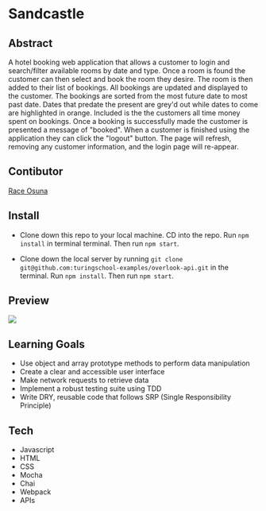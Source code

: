 # Sandcastle

## Abstract

A hotel booking web application that allows a customer to login and search/filter available rooms by date and type. Once a room is found the customer can then select and book the room they desire. The room is then added to their list of bookings. All bookings are updated and displayed to the customer. The bookings are sorted from the most future date to most past date. Dates that predate the present are grey'd out while dates to come are highlighted in orange. Included is the the customers all time money spent on bookings. Once a booking is successfully made the customer is presented a message of "booked". When a customer is finished using the application they can click the "logout" button. The page will refresh, removing any customer information, and the login page will re-appear.

## Contibutor

<p><a href="https://www.linkedin.com/in/race-osuna-17a827267/">Race Osuna</a>

## Install

- Clone down this repo to your local machine. CD into the repo. Run `npm install` in terminal terminal. Then run `npm start`.

- Clone down the local server by running `git clone git@github.com:turingschool-examples/overlook-api.git` in the terminal. Run `npm install`. Then run `npm start`.

## Preview

![](https://media.giphy.com/media/v1.Y2lkPTc5MGI3NjExYzBjYmI0NWM1Yzc0MDhhY2QxMjY1OTgyNTJkNWIxYWQ5M2FmZTUwYyZlcD12MV9pbnRlcm5hbF9naWZzX2dpZklkJmN0PWc/ri6PdmARz8qCYJKNbB/giphy.gif) 

## Learning Goals

- Use object and array prototype methods to perform data manipulation
- Create a clear and accessible user interface
- Make network requests to retrieve data
- Implement a robust testing suite using TDD
- Write DRY, reusable code that follows SRP (Single Responsibility Principle)

## Tech

- Javascript
- HTML
- CSS
- Mocha
- Chai
- Webpack
- APIs
